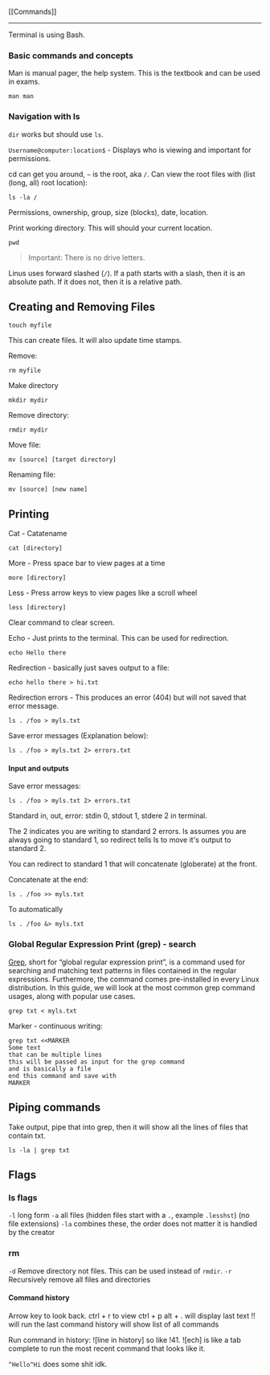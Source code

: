 [[Commands]]

---
Terminal is using Bash.

### Basic commands and concepts

Man is manual pager, the help system. This is the textbook and can be used in exams.
```
man man
```
### Navigation with ls

`dir`  works but should use `ls`.

`Username@computer:location$` - Displays who is viewing and important for permissions.

cd can get you around, `~` is the root, aka `/`.
Can view the root files with (list (long, all) root location):
```
ls -la /
```

Permissions, ownership, group, size (blocks), date, location.

Print working directory. This will should your current location.
```
pwd
```
>Important: There is no drive letters.

Linus uses forward slashed (`/`). If a path starts with a slash, then it is an absolute path. If it does not, then it is a relative path.
## Creating and Removing Files

```
touch myfile
```

This can create files. It will also update time stamps.

Remove:
```
rm myfile
```

Make directory
```
mkdir mydir
```

Remove directory:
```
rmdir mydir
```

Move file:
```
mv [source] [target directory]
```

Renaming file:
```
mv [source] [new name]
```
## Printing

Cat - Catatename
```
cat [directory]
```

More - Press space bar to view pages at a time
```
more [directory]
```

Less - Press arrow keys to view pages like a scroll wheel
```
less [directory]
```

Clear command to clear screen.

Echo - Just prints to the terminal. This can be used for redirection.
```
echo Hello there
```

Redirection - basically just saves output to a file:
```
echo hello there > hi.txt
```

Redirection errors - This produces an error (404) but will not saved that error message.
```
ls . /foo > myls.txt
```

Save error messages (Explanation below):
```
ls . /foo > myls.txt 2> errors.txt
```
#### Input and outputs

Save error messages:
```
ls . /foo > myls.txt 2> errors.txt
```

Standard in, out, error:
stdin 0, stdout 1, stdere 2 in terminal.

The 2 indicates you are writing to standard 2 errors. ls assumes you are always going to standard 1, so redirect tells ls to move it's output to standard 2.

You can redirect to standard 1 that will concatenate (globerate) at the front.

Concatenate at the end:
```
ls . /foo >> myls.txt
```

To automatically 
```
ls . /foo &> myls.txt
```
### Global Regular Expression Print (grep) - search

[Grep](https://www.digitalocean.com/community/tutorials/grep-command-in-linux-unix), short for “global regular expression print”, is a command used for searching and matching text patterns in files contained in the regular expressions. Furthermore, the command comes pre-installed in every Linux distribution. In this guide, we will look at the most common grep command usages, along with popular use cases.
```
grep txt < myls.txt
```

Marker - continuous writing:
```
grep txt <<MARKER
Some text
that can be multiple lines
this will be passed as input for the grep command
and is basically a file
end this command and save with
MARKER
```
## Piping commands

Take output, pipe that into grep, then it will show all the lines of files that contain txt.
```
ls -la | grep txt
```
## Flags
### ls flags
`-l` long form
`-a` all files (hidden files start with a `.`, example `.lesshst`) (no file extensions)
`-la` combines these, the order does not matter it is handled by the creator
### rm
`-d` Remove directory not files. This can be used instead of `rmdir`.
`-r` Recursively remove all files and directories
#### Command history

Arrow key to look back.
ctrl + r to view
ctrl + p
alt + . will display last text
!! will run the last command
history will show list of all commands

Run command in history:
!\[line in history] so like !41.
!\[ech] is like a tab complete to run the most recent command that looks like it.

`^Hello^Hi` does some shit idk.
